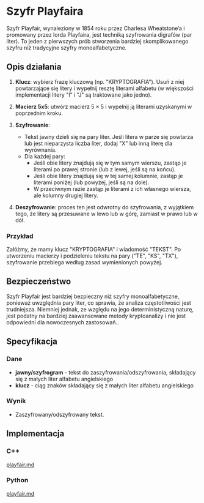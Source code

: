 # Szyfr Playfaira

Szyfr Playfair, wynaleziony w 1854 roku przez Charlesa Wheatstone’a i promowany przez lorda Playfaira, jest techniką szyfrowania digrafów (par liter). To jeden z pierwszych prób stworzenia bardziej skomplikowanego szyfru niż tradycyjne szyfry monoalfabetyczne.

## Opis działania

1. **Klucz**: wybierz frazę kluczową (np. "KRYPTOGRAFIA"). Usuń z niej powtarzające się litery i wypełnij resztę literami alfabetu (w większości implementacji litery "I" i "J" są traktowane jako jedno). 

2. **Macierz 5x5**: utwórz macierz $5\times5$ i wypełnij ją literami uzyskanymi w poprzednim kroku.

3. **Szyfrowanie**:
   - Tekst jawny dzieli się na pary liter. Jeśli litera w parze się powtarza lub jest nieparzysta liczba liter, dodaj "X" lub inną literę dla wyrównania.
   - Dla każdej pary:
     - Jeśli obie litery znajdują się w tym samym wierszu, zastąp je literami po prawej stronie (lub z lewej, jeśli są na końcu).
     - Jeśli obie litery znajdują się w tej samej kolumnie, zastąp je literami poniżej (lub powyżej, jeśli są na dole).
     - W przeciwnym razie zastąp je literami z ich własnego wiersza, ale kolumny drugiej litery.

4. **Deszyfrowanie**: proces ten jest odwrotny do szyfrowania, z wyjątkiem tego, że litery są przesuwane w lewo lub w górę, zamiast w prawo lub w dół.

### Przykład

Załóżmy, że mamy klucz "KRYPTOGRAFIA" i wiadomość "TEKST". Po utworzeniu macierzy i podzieleniu tekstu na pary ("TE", "KS", "TX"), szyfrowanie przebiega według zasad wymienionych powyżej.

## Bezpieczeństwo

Szyfr Playfair jest bardziej bezpieczny niż szyfry monoalfabetyczne, ponieważ uwzględnia pary liter, co sprawia, że analiza częstotliwości jest trudniejsza. Niemniej jednak, ze względu na jego deterministyczną naturę, jest podatny na bardziej zaawansowane metody kryptoanalizy i nie jest odpowiedni dla nowoczesnych zastosowań..

## Specyfikacja

### Dane

- **jawny/szyfrogram** - tekst do zaszyfrowania/odszyfrowania, składający się z małych liter alfabetu angielskiego
- **klucz** - ciąg znaków składający się z małych liter alfabetu angielskiego

### Wynik

- Zaszyfrowany/odszyfrowany tekst.

## Implementacja

### C++


[playfair.md](../../../programming/c++/algorithms/cryptography/playfair.md)


### Python


[playfair.md](../../../programming/python/algorithms/cryptography/playfair.md)

